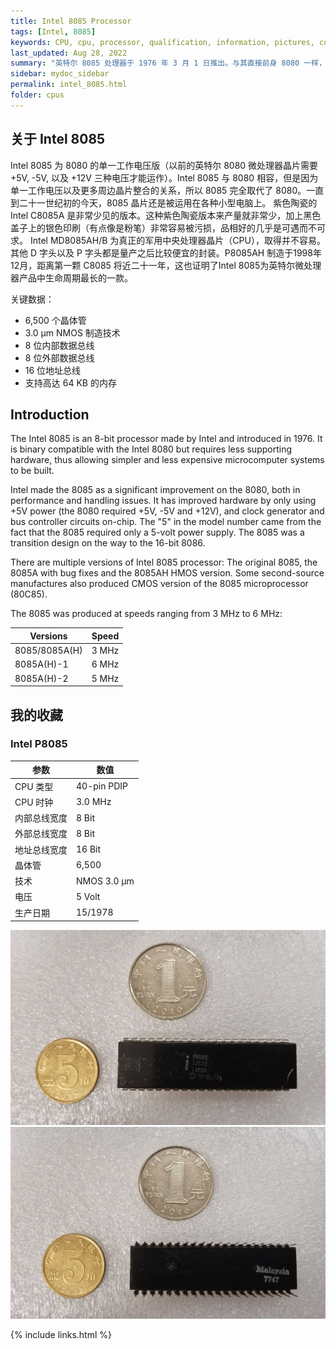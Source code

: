 ```yaml
---
title: Intel 8085 Processor
tags: [Intel, 8085]
keywords: CPU, cpu, processor, qualification, information, pictures, core, frequency, chip packaging, packaging, cpu info, x86, collection, amd, cyrix, harris, ibm, idt, iit, intel, motorola, nec, sgs, sgs-thomson, siemens, ST, signetics, mhs, ti, texas instruments, ulsi, umc, weitek, zilog, 808x, 8085, 8088, 8086, 80188, 80186, 80286, 286, 80386, 386, i386, Am386, 386sx, 386dx, 486, i486, 586, 486sx, 486dx, overdrive, 487, pentium, 586, 5x86, 386dlc, 386slc, 486dx2, mmx, ppro, pentium-pro, pro, athlon, duron, z80, dirk oppelt, dirk, oppelt, engineering, sample, samples
last_updated: Aug 28, 2022
summary: "英特尔 8085 处理器于 1976 年 3 月 1 日推出。与其直接前身 8080 一样，是一个 8 位微处理器。"
sidebar: mydoc_sidebar
permalink: intel_8085.html
folder: cpus
---
```


## 关于 Intel 8085

Intel 8085 为 8080 的单一工作电压版（以前的英特尔 8080 微处理器晶片需要 +5V, -5V, 以及 +12V 三种电压才能运作）。Intel 8085 与 8080 相容，但是因为单一工作电压以及更多周边晶片整合的关系，所以 8085 完全取代了 8080。一直到二十一世纪初的今天，8085 晶片还是被运用在各种小型电脑上。 紫色陶瓷的 Intel C8085A 是非常少见的版本。这种紫色陶瓷版本来产量就非常少，加上黑色盖子上的银色印刷（有点像是粉笔）非常容易被污损，品相好的几乎是可遇而不可求。 Intel MD8085AH/B 为真正的军用中央处理器晶片（CPU），取得并不容易。其他 D 字头以及 P 字头都是量产之后比较便宜的封装。P8085AH 制造于1998年12月，距离第一颗 C8085 将近二十一年，这也证明了Intel 8085为英特尔微处理器产品中生命周期最长的一款。

关键数据：
- 6,500 个晶体管
- 3.0 µm NMOS 制造技术
- 8 位内部数据总线
- 8 位外部数据总线
- 16 位地址总线
- 支持高达 64 KB 的内存

## Introduction

The Intel 8085 is an 8-bit processor made by Intel and introduced in 1976. It is binary compatible with the Intel 8080 but requires less supporting hardware, thus allowing simpler and less expensive microcomputer systems to be built.
 
Intel made the 8085 as a significant improvement on the 8080, both in performance and handling issues. It has improved hardware by only using +5V power (the 8080 required +5V, -5V and +12V), and clock generator and bus controller circuits on-chip. The "5" in the model number came from the fact that the 8085 required only a 5-volt power supply. The 8085 was a transition design on the way to the 16-bit 8086.
 
There are multiple versions of Intel 8085 processor: The original 8085, the 8085A with bug fixes and the 8085AH HMOS version. Some second-source manufactures also produced CMOS version of the 8085 microprocessor (80C85).
 
The 8085 was produced at speeds ranging from 3 MHz to 6 MHz:

| Versions | Speed |
| ------ | ------ |
| 8085/8085A(H) | 3 MHz |
| 8085A(H)-1 | 6 MHz |
| 8085A(H)-2 | 5 MHz |

## 我的收藏

### Intel P8085

| 参数 | 数值 |
| ------ | ------ |
| CPU 类型 | 40-pin PDIP |
| CPU 时钟 | 3.0 MHz |
| 内部总线宽度 | 8 Bit |
| 外部总线宽度 | 8 Bit |
| 地址总线宽度 | 16 Bit |
| 晶体管 | 6,500 |
| 技术 | NMOS 3.0 µm |
| 电压 | 5 Volt |
| 生产日期 | 15/1978 |

![Intel-P8085 正面](/images/cpus/Intel/Intel_P8085_1.jpg)
![Intel-P8085 反面](/images/cpus/Intel/Intel_P8085_2.jpg)

{% include links.html %}
